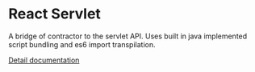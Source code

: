 # React Servlet

A bridge of contractor to the servlet API.
Uses built in java implemented script bundling and es6 import transpilation.

[Detail documentation](https://github.com/RuedigerMoeller/kontraktor/wiki/Kontraktor-4-React-JSX)